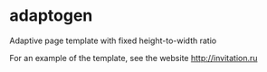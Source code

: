 # adaptogen
Adaptive page template with fixed height-to-width ratio

For an example of the template, see the website <http://invitation.ru> 
